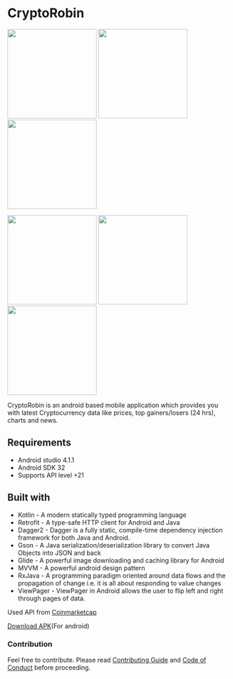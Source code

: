 # CryptoRobin

<p float="left">
  <img src="https://firebasestorage.googleapis.com/v0/b/ignite-b0c69.appspot.com/o/Cryptorobin%2FScreenshot_2022-11-09-19-53-33-139_com.example.cryptorobin.jpg?alt=media&token=956faeee-ba6f-4488-bf8e-692393505207" width="200">
  <img src="https://firebasestorage.googleapis.com/v0/b/ignite-b0c69.appspot.com/o/Cryptorobin%2FScreenshot_2022-11-09-19-53-41-241_com.example.cryptorobin.jpg?alt=media&token=7095b348-50fd-48be-a88b-2be73c223cf8" width="200">
  <img src="https://firebasestorage.googleapis.com/v0/b/ignite-b0c69.appspot.com/o/Cryptorobin%2FScreenshot_2022-11-09-19-53-49-826_com.example.cryptorobin.jpg?alt=media&token=43d9a6ec-7255-4cbd-b3bb-facb25d622d3" width="200">
</p>
<p float="left">
  <img src="https://firebasestorage.googleapis.com/v0/b/ignite-b0c69.appspot.com/o/Cryptorobin%2FScreenshot_2022-11-09-19-54-05-719_com.example.cryptorobin.jpg?alt=media&token=698f89cc-f701-43b2-a4d5-ba90f51b2ca9" width="200">
  <img src="https://firebasestorage.googleapis.com/v0/b/ignite-b0c69.appspot.com/o/Cryptorobin%2FScreenshot_2022-11-09-20-09-47-622_com.example.cryptorobin.jpg?alt=media&token=383c2286-4f81-47bc-a977-bbaf1a3a81c6" width="200">
  <img src="https://firebasestorage.googleapis.com/v0/b/ignite-b0c69.appspot.com/o/Cryptorobin%2FScreenshot_2022-11-09-19-54-50-460_com.example.cryptorobin.jpg?alt=media&token=d6a2ddc8-5cf4-4738-becb-bb5fb495476a" width="200">
</p>

CryptoRobin is an android based mobile application which provides you with latest Cryptocurrency data like prices, top gainers/losers (24 hrs), charts and news. 


## Requirements

- Android studio 4.1.1
- Android SDK 32
- Supports API level +21

## Built with
* Kotlin - A modern statically typed programming language
* Retrofit - A type-safe HTTP client for Android and Java
* Dagger2 - Dagger is a fully static, compile-time dependency injection framework for both Java and Android. 
* Gson - A Java serialization/deserialization library to convert Java Objects into JSON and back
* Glide - A powerful image downloading and caching library for Android
* MVVM - A powerful android design pattern
* RxJava - A programming paradigm oriented around data flows and the propagation of change i.e. it is all about responding to value changes
* ViewPager - ViewPager in Android allows the user to flip left and right through pages of data.

Used API from [Coinmarketcap](https://coinmarketcap.com)

[Download APK](https://github.com/adityasimant/CryptoRobin/releases/download/V1/CryptoRobinV1.apk)(For android)

### Contribution 

 Feel free to contribute. Please read [Contributing Guide](https://github.com/DIEMS-HUB/Roadmaps/blob/main/contribution.md) and [Code of Conduct](https://github.com/DIEMS-HUB/Roadmaps/blob/main/Code_of_conduct.md) before proceeding.


